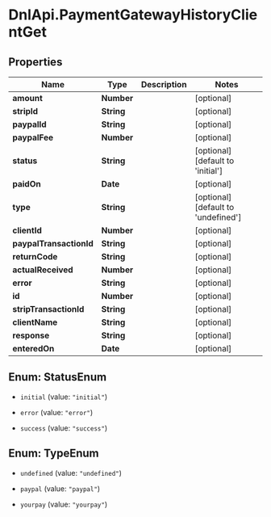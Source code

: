 # DnlApi.PaymentGatewayHistoryClientGet

## Properties
Name | Type | Description | Notes
------------ | ------------- | ------------- | -------------
**amount** | **Number** |  | [optional] 
**stripId** | **String** |  | [optional] 
**paypalId** | **String** |  | [optional] 
**paypalFee** | **Number** |  | [optional] 
**status** | **String** |  | [optional] [default to &#39;initial&#39;]
**paidOn** | **Date** |  | [optional] 
**type** | **String** |  | [optional] [default to &#39;undefined&#39;]
**clientId** | **Number** |  | [optional] 
**paypalTransactionId** | **String** |  | [optional] 
**returnCode** | **String** |  | [optional] 
**actualReceived** | **Number** |  | [optional] 
**error** | **String** |  | [optional] 
**id** | **Number** |  | [optional] 
**stripTransactionId** | **String** |  | [optional] 
**clientName** | **String** |  | [optional] 
**response** | **String** |  | [optional] 
**enteredOn** | **Date** |  | [optional] 


<a name="StatusEnum"></a>
## Enum: StatusEnum


* `initial` (value: `"initial"`)

* `error` (value: `"error"`)

* `success` (value: `"success"`)




<a name="TypeEnum"></a>
## Enum: TypeEnum


* `undefined` (value: `"undefined"`)

* `paypal` (value: `"paypal"`)

* `yourpay` (value: `"yourpay"`)




